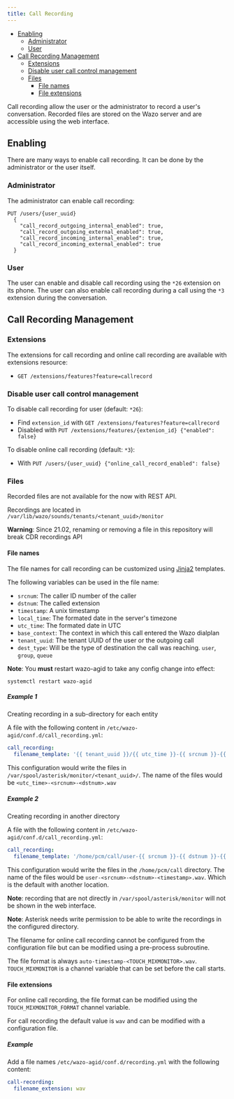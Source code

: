 ```yaml
---
title: Call Recording
---
```


- [Enabling](#enabling)
  - [Administrator](#administrator)
  - [User](#user)
- [Call Recording Management](#call-recording-management)
  - [Extensions](#extensions)
  - [Disable user call control management](#disable-user-call-control-management)
  - [Files](#files)
    - [File names](#file-names)
    - [File extensions](#file-extensions)

Call recording allow the user or the administrator to record a user's conversation. Recorded files
are stored on the Wazo server and are accessible using the web interface.

## Enabling

There are many ways to enable call recording. It can be done by the administrator or the user
itself.

### Administrator

The administrator can enable call recording:

```ascii
PUT /users/{user_uuid}
  {
    "call_record_outgoing_internal_enabled": true,
    "call_record_outgoing_external_enabled": true,
    "call_record_incoming_internal_enabled": true,
    "call_record_incoming_external_enabled": true
  }
```

### User

The user can enable and disable call recording using the `*26` extension on its phone. The user can
also enable call recording during a call using the `*3` extension during the conversation.

## Call Recording Management

### Extensions

The extensions for call recording and online call recording are available with extensions resource:

- `GET /extensions/features?feature=callrecord`

### Disable user call control management

To disable call recording for user (default: `*26`):

- Find `extension_id` with `GET /extensions/features?feature=callrecord`
- Disabled with `PUT /extensions/features/{extenion_id} {"enabled": false}`

To disable online call recording (default: `*3`):

- With `PUT /users/{user_uuid} {"online_call_record_enabled": false}`

### Files

Recorded files are not available for the now with REST API.

Recordings are located in `/var/lib/wazo/sounds/tenants/<tenant_uuid>/monitor`

**Warning**: Since 21.02, renaming or removing a file in this repository will break CDR recordings
API

#### File names

The file names for call recording can be customized using
[Jinja2](http://jinja.pocoo.org/docs/2.9/templates/) templates.

The following variables can be used in the file name:

- `srcnum`: The caller ID number of the caller
- `dstnum`: The called extension
- `timestamp`: A unix timestamp
- `local_time`: The formated date in the server's timezone
- `utc_time`: The formated date in UTC
- `base_context`: The context in which this call entered the Wazo dialplan
- `tenant_uuid`: The tenant UUID of the user or the outgoing call
- `dest_type`: Will be the type of destination the call was reaching. `user`, `group`, `queue`

**Note**: You **must** restart wazo-agid to take any config change into effect:

```shell
systemctl restart wazo-agid
```

##### Example 1

Creating recording in a sub-directory for each entity

A file with the following content in `/etc/wazo-agid/conf.d/call_recording.yml`:

```yaml
call_recording:
  filename_template: '{{ tenant_uuid }}/{{ utc_time }}-{{ srcnum }}-{{ dstnum }}'
```

This configuration would write the files in `/var/spool/asterisk/monitor/<tenant_uuid>/`. The name
of the files would be `<utc_time>-<srcnum>-<dstnum>.wav`

##### Example 2

Creating recording in another directory

A file with the following content in `/etc/wazo-agid/conf.d/call_recording.yml`:

```yaml
call_recording:
  filename_template: '/home/pcm/call/user-{{ srcnum }}-{{ dstnum }}-{{ timestamp }}'
```

This configuration would write the files in the `/home/pcm/call` directory. The name of the files
would be `user-<srcnum>-<dstnum>-<timestamp>.wav`. Which is the default with another location.

**Note**: recording that are not directly in `/var/spool/asterisk/monitor` will not be shown in the
web interface.

**Note**: Asterisk needs write permission to be able to write the recordings in the configured
directory.

The filename for online call recording cannot be configured from the configuration file but can be
modified using a pre-process subroutine.

The file format is always `auto-timestamp-<TOUCH_MIXMONITOR>.wav`. `TOUCH_MIXMONITOR` is a channel
variable that can be set before the call starts.

#### File extensions

For online call recording, the file format can be modified using the `TOUCH_MIXMONITOR_FORMAT`
channel variable.

For call recording the default value is `wav` and can be modified with a configuration file.

##### Example

Add a file names `/etc/wazo-agid/conf.d/recording.yml` with the following content:

```yaml
call-recording:
  filename_extension: wav
```
